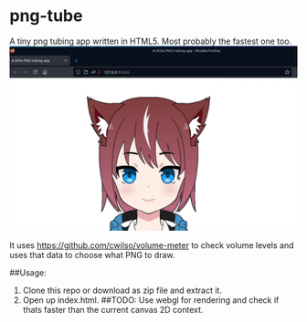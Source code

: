 # png-tube
A tiny png tubing app written in HTML5. Most probably the fastest one too.  
![screenshot](https://github.com/FPGA21/png-tube/raw/main/img/screenshot.png)
   
It uses https://github.com/cwilso/volume-meter to check volume levels and uses that data to choose what PNG to draw.   

##Usage:
1. Clone this repo or download as zip file and extract it.    
2. Open up index.html.
##TODO:
Use webgl for rendering and check if thats faster than the current canvas 2D context.
